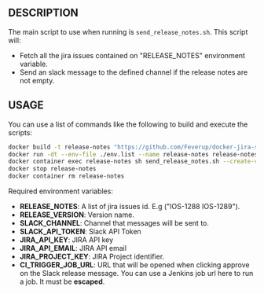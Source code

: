 ## DESCRIPTION

The main script to use when running is `send_release_notes.sh`. This script will:
- Fetch all the jira issues contained on "RELEASE_NOTES" environment variable.
- Send an slack message to the defined channel if the release notes are not empty.

## USAGE

You can use a list of commands like the following to build and execute the scripts:
```bash
docker build -t release-notes "https://github.com/Feverup/docker-jira-slack.git#develop:Docker Container"
docker run -dt --env-file ./env.list --name release-notes release-notes
docker container exec release-notes sh send_release_notes.sh --create-version
docker stop release-notes
docker container rm release-notes
```

Required environment variables:

- **RELEASE_NOTES**: A list of jira issues id. E.g ("IOS-1288 IOS-1289").
- **RELEASE_VERSION**: Version name.
- **SLACK_CHANNEL**: Channel that messages will be sent to.
- **SLACK_API_TOKEN**: Slack API Token
- **JIRA_API_KEY**: JIRA API key
- **JIRA_API_EMAIL**: JIRA API email
- **JIRA_PROJECT_KEY**: JIRA Project identifier.
- **CI_TRIGGER_JOB_URL**: URL that will be opened when clicking approve on the Slack release message. You can use a Jenkins job url here to run a job. It must be **escaped**.